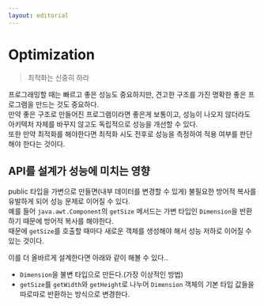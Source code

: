 ```yaml
---
layout: editorial
---
```


# Optimization

> 최적화는 신중히 하라

프로그래밍할 때는 빠르고 좋은 성능도 중요하지만, 견고한 구조를 가진 명확한 좋은 프로그램을 만드는 것도 중요하다.  
만약 좋은 구조로 만들어진 프로그램이라면 좋은게 보통이고, 성능이 나오지 않더라도 아키텍처 자체를 바꾸지 않고도 독립적으로 성능을 개선할 수 있다.  
또한 만약 최적화를 해야한다면 최적화 시도 전후로 성능을 측정하여 적용 여부를 판단해야 한다는 것이다.

## API를 설계가 성능에 미치는 영향

public 타입을 가변으로 만들면(내부 데이터를 변경할 수 있게) 불필요한 방어적 복사를 유발하게 되어 성능 문제로 이어질 수 있다.  
예를 들어 `java.awt.Component`의 `getSize` 메서드는 가변 타입인 `Dimension`을 반환하기 때문에 방어적 복사를 해야한다.  
때문에 `getSize`를 호출할 때마다 새로운 객체를 생성해야 해서 성능 저하로 이어질 수 있는 것이다.

이를 더 올바르게 설계한다면 아래와 같이 해볼 수 있다..

- `Dimension`을 불변 타입으로 만든다.(가장 이상적인 방법)
- `getSize`를 `getWidth`와 `getHeight`로 나누어 `Dimension` 객체의 기본 타입 값들을 따로따로 반환하는 방식으로 변경한다.
